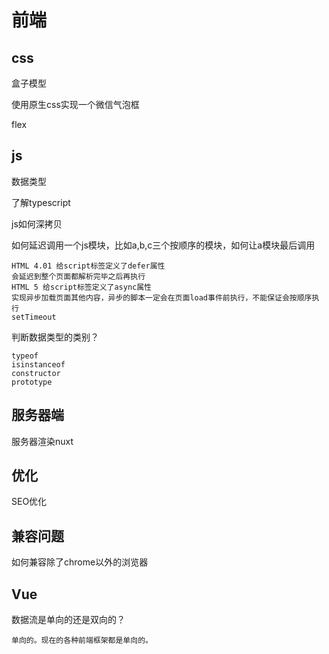 # 前端

## css

盒子模型

使用原生css实现一个微信气泡框

flex

## js

数据类型

了解typescript

js如何深拷贝

如何延迟调用一个js模块，比如a,b,c三个按顺序的模块，如何让a模块最后调用

```
HTML 4.01 给script标签定义了defer属性
会延迟到整个页面都解析完毕之后再执行
HTML 5 给script标签定义了async属性
实现异步加载页面其他内容，异步的脚本一定会在页面load事件前执行，不能保证会按顺序执行
setTimeout
```

判断数据类型的类别？

```
typeof
isinstanceof
constructor
prototype

```



## 服务器端

服务器渲染nuxt

## 优化

SEO优化

## 兼容问题

如何兼容除了chrome以外的浏览器

## Vue

数据流是单向的还是双向的？

```
单向的。现在的各种前端框架都是单向的。
```



